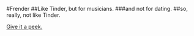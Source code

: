 #Frender
##Like Tinder, but for musicians.
###and not for dating.
##so, really, not like Tinder.

[Give it a peek.](https://frender-app.herokuapp.com/)

